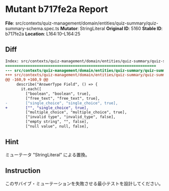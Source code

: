 # Mutant b717fe2a Report

**File**: src/contexts/quiz-management/domain/entities/quiz-summary/quiz-summary-schema.spec.ts
**Mutator**: StringLiteral
**Original ID**: 5160
**Stable ID**: b717fe2a
**Location**: L164:10–L164:25

## Diff

```diff
Index: src/contexts/quiz-management/domain/entities/quiz-summary/quiz-summary-schema.spec.ts
===================================================================
--- src/contexts/quiz-management/domain/entities/quiz-summary/quiz-summary-schema.spec.ts	original
+++ src/contexts/quiz-management/domain/entities/quiz-summary/quiz-summary-schema.spec.ts	mutated #5160
@@ -160,9 +160,9 @@
     describe("AnswerType Field", () => {
       it.each([
         ["boolean", "boolean", true],
         ["free_text", "free_text", true],
-        ["single_choice", "single_choice", true],
+        ["", "single_choice", true],
         ["multiple_choice", "multiple_choice", true],
         ["invalid type", "invalid_type", false],
         ["empty string", "", false],
         ["null value", null, false],
```

## Hint

ミューテータ "StringLiteral" による置換。

## Instruction

このサバイブ・ミューテーションを失敗させる最小テストを設計してください。
